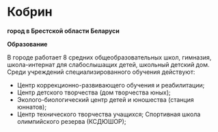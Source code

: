 Кобрин 
===
**город в Брестской области Беларуси**

**Образование**

В городе работает 8 средних общеобразовательных школ, гимназия, школа-интернат для слабослышащих детей, школьный детский дом. Среди учреждений специализированного обучения действуют:
* Центр коррекционно-развивающего обучения и реабилитации;
* Центр детского творчества (дом творчества юных);
* Эколого-биологический центр детей и юношества (станция юннатов);
* Центр технического творчества учащихся;
Спортивная школа олимпийского резерва (КСДЮШОР);